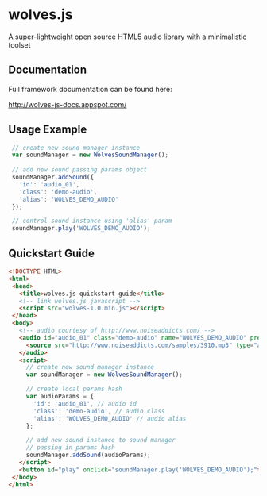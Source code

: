 wolves.js
=========

A super-lightweight open source HTML5 audio library with a minimalistic toolset

## Documentation
Full framework documentation can be found here:

http://wolves-js-docs.appspot.com/

## Usage Example

 ```javascript
  // create new sound manager instance
  var soundManager = new WolvesSoundManager();
    
  // add new sound passing params object
  soundManager.addSound({ 
    'id': 'audio_01', 
    'class': 'demo-audio', 
    'alias': 'WOLVES_DEMO_AUDIO' 
  });

  // control sound instance using 'alias' param
  soundManager.play('WOLVES_DEMO_AUDIO');
 ```
 
## Quickstart Guide
 
 ```html
<!DOCTYPE HTML>
<html>
  <head>
    <title>wolves.js quickstart guide</title>
    <!-- link wolves.js javascript -->
    <script src="wolves-1.0.min.js"></script>
  </head>
  <body>
    <!-- audio courtesy of http://www.noiseaddicts.com/ -->
    <audio id="audio_01" class="demo-audio" name="WOLVES_DEMO_AUDIO" preload="auto" autobuffer="autobuffer">
      <source src="http://www.noiseaddicts.com/samples/3910.mp3" type="audio/mp3">
    </audio>
    <script>
      // create new sound manager instance
      var soundManager = new WolvesSoundManager();
 
      // create local params hash
      var audioParams = {
        'id': 'audio_01', // audio id
        'class': 'demo-audio', // audio class
        'alias': 'WOLVES_DEMO_AUDIO' // audio alias
      };
 
      // add new sound instance to sound manager
      // passing in params hash
      soundManager.addSound(audioParams);
    </script>
    <button id="play" onclick="soundManager.play('WOLVES_DEMO_AUDIO');">play</button>
  </body>
</html>
 ```
